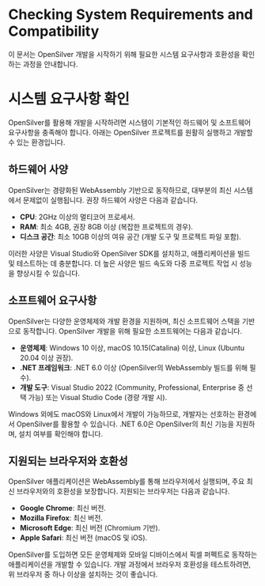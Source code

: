 # Checking System Requirements and Compatibility  
이 문서는 OpenSilver 개발을 시작하기 위해 필요한 시스템 요구사항과 호환성을 확인하는 과정을 안내합니다.

# 시스템 요구사항 확인  
OpenSilver를 활용해 개발을 시작하려면 시스템이 기본적인 하드웨어 및 소프트웨어 요구사항을 충족해야 합니다. 아래는 OpenSilver 프로젝트를 원활히 실행하고 개발할 수 있는 환경입니다.

## 하드웨어 사양  
OpenSilver는 경량화된 WebAssembly 기반으로 동작하므로, 대부분의 최신 시스템에서 문제없이 실행됩니다. 권장 하드웨어 사양은 다음과 같습니다.  

- **CPU**: 2GHz 이상의 멀티코어 프로세서.  
- **RAM**: 최소 4GB, 권장 8GB 이상 (복잡한 프로젝트의 경우).  
- **디스크 공간**: 최소 10GB 이상의 여유 공간 (개발 도구 및 프로젝트 파일 포함).  

이러한 사양은 Visual Studio와 OpenSilver SDK를 설치하고, 애플리케이션을 빌드 및 테스트하는 데 충분합니다. 더 높은 사양은 빌드 속도와 다중 프로젝트 작업 시 성능을 향상시킬 수 있습니다.

## 소프트웨어 요구사항  
OpenSilver는 다양한 운영체제와 개발 환경을 지원하며, 최신 소프트웨어 스택을 기반으로 동작합니다. OpenSilver 개발을 위해 필요한 소프트웨어는 다음과 같습니다.  

- **운영체제**: Windows 10 이상, macOS 10.15(Catalina) 이상, Linux (Ubuntu 20.04 이상 권장).  
- **.NET 프레임워크**: .NET 6.0 이상 (OpenSilver의 WebAssembly 빌드를 위해 필수).  
- **개발 도구**: Visual Studio 2022 (Community, Professional, Enterprise 중 선택 가능) 또는 Visual Studio Code (경량 개발 시).  

Windows 외에도 macOS와 Linux에서 개발이 가능하므로, 개발자는 선호하는 환경에서 OpenSilver를 활용할 수 있습니다. .NET 6.0은 OpenSilver의 최신 기능을 지원하며, 설치 여부를 확인해야 합니다.

## 지원되는 브라우저와 호환성  
OpenSilver 애플리케이션은 WebAssembly를 통해 브라우저에서 실행되며, 주요 최신 브라우저와의 호환성을 보장합니다. 지원되는 브라우저는 다음과 같습니다.  

- **Google Chrome**: 최신 버전.  
- **Mozilla Firefox**: 최신 버전.  
- **Microsoft Edge**: 최신 버전 (Chromium 기반).  
- **Apple Safari**: 최신 버전 (macOS 및 iOS).  

OpenSilver를 도입하면 모든 운영체제와 모바일 디바이스에서 픽셀 퍼펙트로 동작하는 애플리케이션을 개발할 수 있습니다. 개발 과정에서 브라우저 호환성을 테스트하려면, 위 브라우저 중 하나 이상을 설치하는 것이 좋습니다.